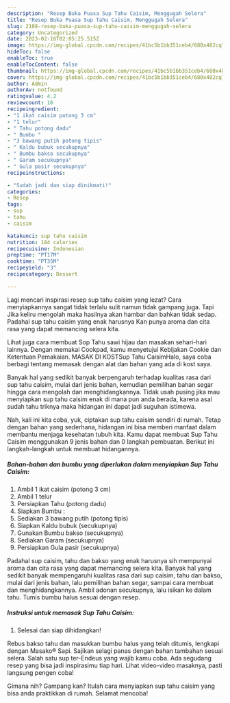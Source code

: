 ```yaml
---
description: "Resep Buka Puasa Sup Tahu Caisim, Menggugah Selera"
title: "Resep Buka Puasa Sup Tahu Caisim, Menggugah Selera"
slug: 2108-resep-buka-puasa-sup-tahu-caisim-menggugah-selera
category: Uncategorized
date: 2023-02-16T02:05:25.515Z
image: https://img-global.cpcdn.com/recipes/41bc5b1bb351ceb4/680x482cq70/sup-tahu-caisim-foto-resep-utama.jpg
hideToc: false
enableToc: true
enableTocContent: false
thumbnail: https://img-global.cpcdn.com/recipes/41bc5b1bb351ceb4/680x482cq70/sup-tahu-caisim-foto-resep-utama.jpg
cover: https://img-global.cpcdn.com/recipes/41bc5b1bb351ceb4/680x482cq70/sup-tahu-caisim-foto-resep-utama.jpg
author: Admin
authorAv: notfound
ratingvalue: 4.2
reviewcount: 16
recipeingredient:
- "1 ikat caisim potong 3 cm"
- "1 telur"
- " Tahu potong dadu"
- " Bumbu "
- "3 bawang putih potong tipis"
- " Kaldu bubuk secukupnya"
- " Bumbu bakso secukupnya"
- " Garam secukupnya"
- " Gula pasir secukupnya"
recipeinstructions:

- "Sudah jadi dan siap dinikmati!"
categories:
- Resep
tags:
- sup
- tahu
- caisim

katakunci: sup tahu caisim 
nutrition: 184 calories
recipecuisine: Indonesian
preptime: "PT17M"
cooktime: "PT35M"
recipeyield: "3"
recipecategory: Dessert

---
```



Lagi mencari inspirasi resep sup tahu caisim yang lezat? Cara menyiapkannya sangat tidak terlalu sulit namun tidak gampang juga. Tapi Jika keliru mengolah maka hasilnya akan hambar dan bahkan tidak sedap. Padahal sup tahu caisim yang enak harusnya Kan punya aroma dan cita rasa yang dapat memancing selera kita.


Lihat juga cara membuat Sop Tahu sawi hijau dan masakan sehari-hari lainnya. Dengan memakai Cookpad, kamu menyetujui Kebijakan Cookie dan Ketentuan Pemakaian. MASAK DI KOSTSup Tahu CaisimHalo, saya coba berbagi tentang memasak dengan alat dan bahan yang ada di kost saya.

Banyak hal yang sedikit banyak berpengaruh terhadap kualitas rasa dari sup tahu caisim, mulai dari jenis bahan, kemudian pemilihan bahan segar hingga cara mengolah dan menghidangkannya. Tidak usah pusing jika mau menyiapkan sup tahu caisim enak di mana pun anda berada, karena asal sudah tahu triknya maka hidangan ini dapat jadi suguhan istimewa.


Nah, kali ini kita coba, yuk, ciptakan sup tahu caisim sendiri di rumah. Tetap dengan bahan yang sederhana, hidangan ini bisa memberi manfaat dalam membantu menjaga kesehatan tubuh kita. Kamu dapat membuat Sup Tahu Caisim menggunakan 9 jenis bahan dan 0 langkah pembuatan. Berikut ini langkah-langkah untuk membuat hidangannya.

<!--inarticleads1-->

##### Bahan-bahan dan bumbu yang diperlukan dalam menyiapkan Sup Tahu Caisim:

1. Ambil 1 ikat caisim (potong 3 cm)
1. Ambil 1 telur
1. Persiapkan  Tahu (potong dadu)
1. Siapkan  Bumbu :
1. Sediakan 3 bawang putih (potong tipis)
1. Siapkan  Kaldu bubuk (secukupnya)
1. Gunakan  Bumbu bakso (secukupnya)
1. Sediakan  Garam (secukupnya)
1. Persiapkan  Gula pasir (secukupnya)


Padahal sup caisim, tahu dan bakso yang enak harusnya sih mempunyai aroma dan cita rasa yang dapat memancing selera kita. Banyak hal yang sedikit banyak mempengaruhi kualitas rasa dari sup caisim, tahu dan bakso, mulai dari jenis bahan, lalu pemilihan bahan segar, sampai cara membuat dan menghidangkannya. Ambil adonan secukupnya, lalu isikan ke dalam tahu. Tumis bumbu halus sesuai dengan resep. 

<!--inarticleads2-->

##### Instruksi untuk memasak Sup Tahu Caisim:


1. Selesai dan siap dihidangkan!

Rebus bakso tahu dan masukkan bumbu halus yang telah ditumis, lengkapi dengan Masako® Sapi. Sajikan selagi panas dengan bahan tambahan sesuai selera. Salah satu sup ter-Endeus yang wajib kamu coba. Ada segudang resep yang bisa jadi inspirasimu tiap hari. Lihat video-video masaknya, pasti langsung pengen coba! 

Gimana nih? Gampang kan? Itulah cara menyiapkan sup tahu caisim yang bisa anda praktikkan di rumah. Selamat mencoba!

